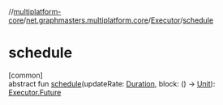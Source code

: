 //[multiplatform-core](../../../index.md)/[net.graphmasters.multiplatform.core](../index.md)/[Executor](index.md)/[schedule](schedule.md)

# schedule

[common]\
abstract fun [schedule](schedule.md)(updateRate: [Duration](../../net.graphmasters.multiplatform.core.units/-duration/index.md), block: () -&gt; [Unit](https://kotlinlang.org/api/latest/jvm/stdlib/kotlin/-unit/index.html)): [Executor.Future](-future/index.md)
